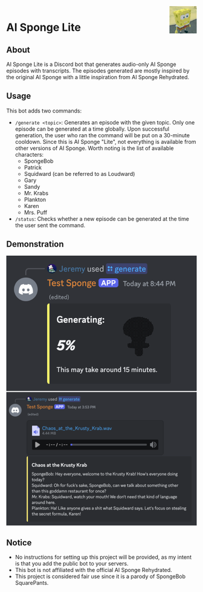 <img src="img/Logo.png" alt="Logo" title="Logo" align="right" width="72" height="72" />

# AI Sponge Lite

## About

AI Sponge Lite is a Discord bot that generates audio-only AI Sponge episodes with transcripts. The episodes generated
are mostly inspired by the original AI Sponge with a little inspiration from AI Sponge Rehydrated.

## Usage

This bot adds two commands:

- `/generate <topic>`: Generates an episode with the given topic. Only one episode can be generated at a time globally.
  Upon successful generation, the user who ran the command will be put on a 30-minute cooldown. Since this is AI
  Sponge "Lite", not everything is available from other versions of AI Sponge. Worth noting is the list of available
  characters:
    - SpongeBob
    - Patrick
    - Squidward (can be referred to as Loudward)
    - Gary
    - Sandy
    - Mr. Krabs
    - Plankton
    - Karen
    - Mrs. Puff
- `/status`: Checks whether a new episode can be generated at the time the user sent the command.

## Demonstration

<div align="center">
    <img src="img/generating.png" alt="Generating" title="Generating" />
    <img src="img/output.png" alt="Output" title="Output" />
</div>

## Notice

- No instructions for setting up this project will be provided, as my intent is that you add the public bot to your
  servers.
- This bot is not affiliated with the official AI Sponge Rehydrated.
- This project is considered fair use since it is a parody of SpongeBob SquarePants.
